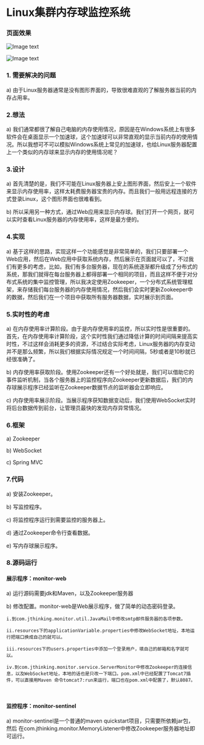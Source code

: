 # Linux集群内存球监控系统

### 页面效果

![Image text](http://image.jthinking.com/image/github-images/linux-memory-monitor/20171117130004.png)

![Image text](http://image.jthinking.com/image/github-images/linux-memory-monitor/20171117130721.png)

### 1. 需要解决的问题

a) 由于Linux服务器通常是没有图形界面的，导致很难直观的了解服务器当前的内存占用率。

### 2.想法

a) 我们通常都很了解自己电脑的内存使用情况，原因是在Windows系统上有很多软件会在桌面显示一个加速球，这个加速球可以非常直观的显示当前内存的使用情况。所以我想可不可以模拟Windows系统上常见的加速球，也给Linux服务器配置上一个类似的内存球来显示内存的使用情况呢？

### 3.设计

a) 首先清楚的是，我们不可能在Linux服务器上安上图形界面，然后安上一个软件来显示内存使用率，这样太耗费服务器宝贵的内存。而且我们一般用远程连接的方式登录Linux，这个图形界面也很难看到。

b) 所以采用另一种方式，通过Web应用来显示内存球。我们打开一个网页，就可以实时查看Linux服务器的内存使用率，这样是最方便的。

### 4.实现

a) 基于这样的思路，实现这样一个功能感觉是非常简单的，我们只要部署一个Web应用，然后在Web应用中获取系统内存，然后展示在页面就可以了，不过我们有更多的考虑，比如，我们有多台服务器，现在的系统逐渐都升级成了分布式的系统，那我们就得在每台服务器上都得部署一个相同的项目，而且这样不便于对分布式系统的集中监控管理，所以我决定使用Zookeeper，一个分布式系统管理框架，来存储我们每台服务器的内存使用情况，然后我们会实时更新Zookeeper中的数据，然后我们在一个项目中获取所有服务器数据，实时展示到页面。

### 5.实时性的考虑

a) 在内存使用率计算阶段。由于是内存使用率的监控，所以实时性是很重要的。首先，在内存使用率计算阶段，这个实时性我们通过降低计算的时间间隔来提高实时性，不过这样会消耗更多的资源，不过结合实际考虑，Linux服务器的内存变动并不是那么频繁，所以我们根据实际情况规定一个时间间隔，5秒或者是10秒就已经很准确了。

b) 内存使用率获取阶段。使用Zookeeper还有一个好处就是，我们可以借助它的事件监听机制，当各个服务器上的监控程序向Zookeeper更新数据后，我们的内存球展示程序已经监听在Zookeeper数据节点的监听器会立即响应。

c) 内存使用率展示阶段。当展示程序获知数据变动后，我们使用WebSocket实时将后台数据传到前台，让管理员最快的发现内存异常情况。

### 6.框架

a) Zookeeper

b) WebSocket

c) Spring MVC

### 7.代码

a) 安装Zookeeper。

b) 写监控程序。

c) 将监控程序运行到需要监控的服务器上。

d) 通过Zookeeper命令行查看数据。

e) 写内存球展示程序。

### 8.源码运行

#### 展示程序：monitor-web

a) 运行源码需要jdk和Maven，以及Zookeeper服务器

b) 修改配置。monitor-web是Web展示程序，做了简单的动态密码登录。

    i.到com.jthinking.monitor.util.JavaMail中修改smtp邮件服务器的各项参数。
    
    ii.resources下的applicationVariable.properties中修改WebSocket地址，本地运行把端口换成自己的就可以。
    
    iii.resources下的users.properties中添加一个登录用户，填自己的邮箱和名字就可以。
    
    iv.到com.jthinking.monitor.service.ServerMonitor中修改Zookeeper的连接信息，以及WebSocket地址，本地的话也是只改一下端口。pom.xml中已经配置了Tomcat7插件，可以直接用Maven 命令tomcat7:run来运行，端口也在pom.xml中配置了，默认8087。
    
#### 监控程序：monitor-sentinel

a) 	monitor-sentinel是一个普通的maven quickstart项目，只需要所依赖jar包，然后		在com.jthinking.monitor.MemoryListener中修改Zookeeper服务器地址即可运行。
